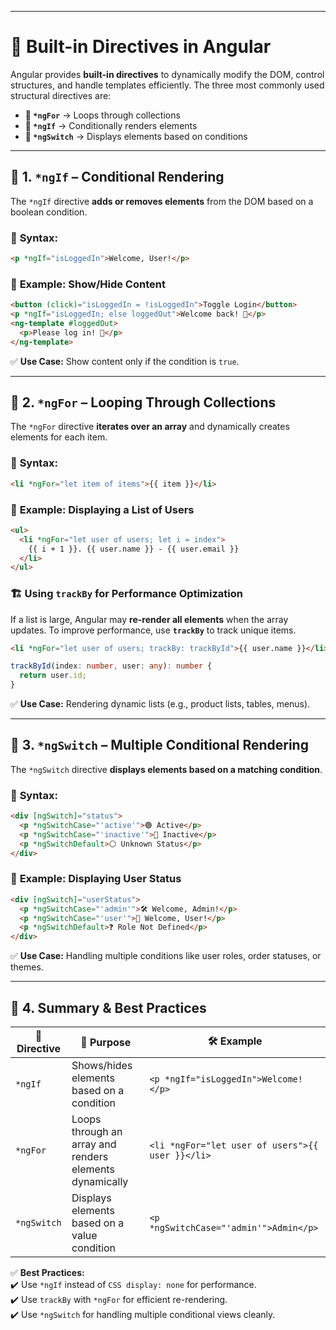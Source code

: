   

---

# 🚀 Built-in Directives in Angular  

Angular provides **built-in directives** to dynamically modify the DOM, control structures, and handle templates efficiently. The three most commonly used structural directives are:  

- **🔄 `*ngFor`** → Loops through collections  
- **🔀 `*ngIf`** → Conditionally renders elements  
- **🔁 `*ngSwitch`** → Displays elements based on conditions  

---

## 🔀 **1. `*ngIf` – Conditional Rendering**  

The `*ngIf` directive **adds or removes elements** from the DOM based on a boolean condition.  

### 📌 **Syntax:**  

```html
<p *ngIf="isLoggedIn">Welcome, User!</p>
```

### 🔹 **Example: Show/Hide Content**  

```html
<button (click)="isLoggedIn = !isLoggedIn">Toggle Login</button>
<p *ngIf="isLoggedIn; else loggedOut">Welcome back! 🎉</p>
<ng-template #loggedOut>
  <p>Please log in! 🔑</p>
</ng-template>
```

✅ **Use Case:** Show content only if the condition is `true`.  

---

## 🔄 **2. `*ngFor` – Looping Through Collections**  

The `*ngFor` directive **iterates over an array** and dynamically creates elements for each item.  

### 📌 **Syntax:**  

```html
<li *ngFor="let item of items">{{ item }}</li>
```

### 🔹 **Example: Displaying a List of Users**  

```html
<ul>
  <li *ngFor="let user of users; let i = index">
    {{ i + 1 }}. {{ user.name }} - {{ user.email }}
  </li>
</ul>
```

### 🏗️ **Using `trackBy` for Performance Optimization**  

If a list is large, Angular may **re-render all elements** when the array updates. To improve performance, use **`trackBy`** to track unique items.  

```html
<li *ngFor="let user of users; trackBy: trackById">{{ user.name }}</li>
```

```typescript
trackById(index: number, user: any): number {
  return user.id;
}
```

✅ **Use Case:** Rendering dynamic lists (e.g., product lists, tables, menus).  

---

## 🔁 **3. `*ngSwitch` – Multiple Conditional Rendering**  

The `*ngSwitch` directive **displays elements based on a matching condition**.  

### 📌 **Syntax:**  

```html
<div [ngSwitch]="status">
  <p *ngSwitchCase="'active'">🟢 Active</p>
  <p *ngSwitchCase="'inactive'">🔴 Inactive</p>
  <p *ngSwitchDefault>⚪ Unknown Status</p>
</div>
```

### 🔹 **Example: Displaying User Status**  

```html
<div [ngSwitch]="userStatus">
  <p *ngSwitchCase="'admin'">🛠️ Welcome, Admin!</p>
  <p *ngSwitchCase="'user'">👤 Welcome, User!</p>
  <p *ngSwitchDefault>❓ Role Not Defined</p>
</div>
```

✅ **Use Case:** Handling multiple conditions like user roles, order statuses, or themes.  

---

## 📌 **4. Summary & Best Practices**  

| 🚀 Directive | 🎯 Purpose | 🛠️ Example |
|-------------|------------|------------|
| `*ngIf` | Shows/hides elements based on a condition | `<p *ngIf="isLoggedIn">Welcome!</p>` |
| `*ngFor` | Loops through an array and renders elements dynamically | `<li *ngFor="let user of users">{{ user }}</li>` |
| `*ngSwitch` | Displays elements based on a value condition | `<p *ngSwitchCase="'admin'">Admin</p>` |

✅ **Best Practices:**  
✔️ Use `*ngIf` instead of `CSS display: none` for performance.  
✔️ Use `trackBy` with `*ngFor` for efficient re-rendering.  
✔️ Use `*ngSwitch` for handling multiple conditional views cleanly.  

